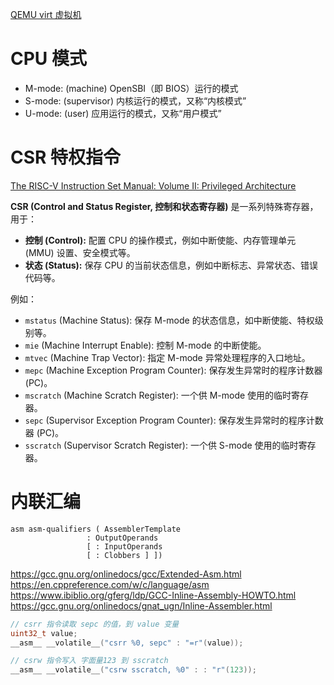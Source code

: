 [QEMU virt 虚拟机](https://www.qemu.org/docs/master/system/riscv/virt.html)

# CPU 模式

-   M-mode: (machine) OpenSBI（即 BIOS）运行的模式
-   S-mode: (supervisor) 内核运行的模式，又称“内核模式”
-   U-mode: (user) 应用运行的模式，又称“用户模式”

# CSR 特权指令

[The RISC-V Instruction Set Manual: Volume II: Privileged Architecture](https://michaelliao.github.io/riscv-isa/privileged.html)

**CSR (Control and Status Register, 控制和状态寄存器)** 是一系列特殊寄存器，用于：

-   **控制 (Control):** 配置 CPU 的操作模式，例如中断使能、内存管理单元 (MMU) 设置、安全模式等。
-   **状态 (Status):** 保存 CPU 的当前状态信息，例如中断标志、异常状态、错误代码等。

例如：

-   `mstatus` (Machine Status): 保存 M-mode 的状态信息，如中断使能、特权级别等。
-   `mie` (Machine Interrupt Enable): 控制 M-mode 的中断使能。
-   `mtvec` (Machine Trap Vector): 指定 M-mode 异常处理程序的入口地址。
-   `mepc` (Machine Exception Program Counter): 保存发生异常时的程序计数器 (PC)。
-   `mscratch` (Machine Scratch Register): 一个供 M-mode 使用的临时寄存器。
-   `sepc` (Supervisor Exception Program Counter): 保存发生异常时的程序计数器 (PC)。
-   `sscratch` (Supervisor Scratch Register): 一个供 S-mode 使用的临时寄存器。

# 内联汇编

```
asm asm-qualifiers ( AssemblerTemplate
                 : OutputOperands
                 [ : InputOperands
                 [ : Clobbers ] ])
```

<https://gcc.gnu.org/onlinedocs/gcc/Extended-Asm.html>  
<https://en.cppreference.com/w/c/language/asm>  
<https://www.ibiblio.org/gferg/ldp/GCC-Inline-Assembly-HOWTO.html>  
<https://gcc.gnu.org/onlinedocs/gnat_ugn/Inline-Assembler.html>

```c
// csrr 指令读取 sepc 的值，到 value 变量
uint32_t value;
__asm__ __volatile__("csrr %0, sepc" : "=r"(value));
```

```c
// csrw 指令写入 字面量123 到 sscratch
__asm__ __volatile__("csrw sscratch, %0" : : "r"(123));
```
